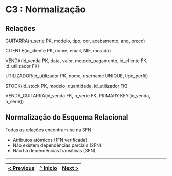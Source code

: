 
# C3 : Normalização

## Relações
GUITARRA(n_serie PK, modelo, tipo, cor, acabamento, ano, preco)

CLIENTE(id_cliente PK, nome, email, NIF, morada)

VENDA(id_venda PK, data, valor, metodo_pagamento, id_cliente FK, id_utilizador FK)

UTILIZADOR(id_utilizador PK, nome, username UNIQUE, tipo_perfil)

STOCK(id_stock PK, modelo, quantidade, id_utilizador FK)

VENDA_GUITARRA(id_venda FK, n_serie FK, PRIMARY KEY(id_venda, n_serie))


## Normalização do Esquema Relacional
Todas as relações encontram-se na 3FN.

- Atributos atómicos (1FN verificada).
- Não existem dependências parciais (2FN).
- Não há dependências transitivas (3FN).

---
[< Previous](rebd02.md) | [^ Inicio](rebd00.md) | [Next >](rebd04.md)
:--- | :---: | ---: 
